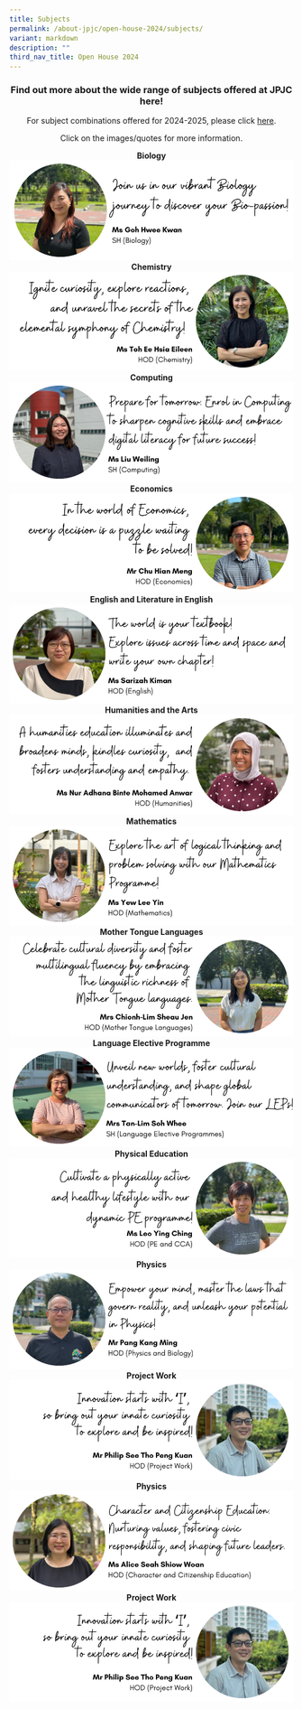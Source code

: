 ```yaml
---
title: Subjects
permalink: /about-jpjc/open-house-2024/subjects/
variant: markdown
description: ""
third_nav_title: Open House 2024
---
```

<div align="justify">
<h3><center>Find out more about the wide range of subjects offered at JPJC here!</center></h3>
	
<p></p><center>For subject combinations offered for 2024-2025, please click <a href="https://www.jpjc.moe.edu.sg/about/subject-combination/">here</a>.</center><p></p>
</div>

<p></p><center>Click on the images/quotes for more information.</center><p></p>

<div class="row">

<div class="column">	
<center><strong>Biology</strong></center>
<a href="https://www.jpjc.moe.edu.sg/mathematics-and-sciences/biology/"><img src="/images/Open%20house%202024/Subjects/1_Biology.png"></a></div>
<div class="column">	
<center><strong>Chemistry</strong></center>
<a href="https://www.jpjc.moe.edu.sg/mathematics-and-sciences/chemistry/"><img src="/images/Open%20house%202024/Subjects/2_Chemistry.png"></a></div></div>

<div class="row">
<div class="column">	
<center><strong>Computing</strong></center>
<a href="https://sites.google.com/view/jpcomputingexperience/"><img src="/images/Open%20house%202024/Subjects/3_Computing.png"></a></div>
<div class="column">	
<center><strong>Economics</strong></center>
<a href="https://www.jpjc.moe.edu.sg/humanities-and-the-arts/economics/"><img src="/images/Open%20house%202024/Subjects/4_Economics.png"></a></div>	</div>


<div class="row">
<div class="column">	

<center><strong>English and Literature in English</strong></center>
<a href="https://www.jpjc.moe.edu.sg/knowledge-skills/general-paper/"><img src="/images/Open%20house%202024/Subjects/5_English.png"></a></div>
<div class="column">	
<center><strong>Humanities and the Arts</strong></center>
<a href="https://www.jpjc.moe.edu.sg/humanities-and-the-arts/"><img src="/images/Open%20house%202024/Subjects/6_Humanities.png"></a></div></div>
	
<div class="row">
<div class="column">		
<center><strong>Mathematics</strong></center>
<a href="https://www.jpjc.moe.edu.sg/mathematics-and-sciences/math/"><img src="/images/Open%20house%202024/Subjects/7_Mathematics.png"></a></div>	
<div class="column">		
<center><strong>Mother Tongue Languages</strong></center>
<a href="https://www.jpjc.moe.edu.sg/languages/"><img src="/images/Open%20house%202024/Subjects/8_Mother_Tongue_Languages.png"></a></div></div>
	

<div class="row">
<div class="column">			
<center><strong>Language Elective Programme</strong></center>
<a href="https://www.jpjc.moe.edu.sg/language-elective-programmes/"><img src="/images/Open%20house%202024/Subjects/9_LEP.png"></a></div>		
<div class="column">			
<center><strong>Physical Education</strong></center>
<a href="https://www.jpjc.moe.edu.sg/physical-education/"><img src="/images/Open%20house%202024/Subjects/10_PE.png"></a></div></div>	
	
<div class="row">
<div class="column">			
<center><strong>Physics</strong></center>
<a href="https://www.jpjc.moe.edu.sg/mathematics-and-sciences/physics/"><img src="/images/Open%20house%202024/Subjects/11_Physics.png"></a></div>
<div class="column">			
<center><strong>Project Work</strong></center>
<a href="https://www.jpjc.moe.edu.sg/knowledge-skills/project-work/"><img src="/images/Open%20house%202024/Subjects/12_PW.png"></a></div></div>

<div class="row">
<div class="column">			
<center><strong>Physics</strong></center>
<a href="https://www.jpjc.moe.edu.sg/mathematics-and-sciences/physics/"><img src="/images/Open%20house%202024/Subjects/13_CCE.png"></a></div>
<div class="column">			
<center><strong>Project Work</strong></center>
<a href="https://www.jpjc.moe.edu.sg/knowledge-skills/project-work/"><img src="/images/Open%20house%202024/Subjects/12_PW.png"></a></div></div>